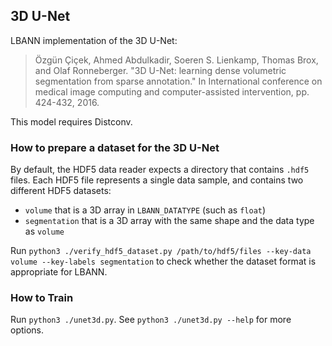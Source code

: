 ## 3D U-Net
LBANN implementation of the 3D U-Net:

> Özgün Çiçek, Ahmed Abdulkadir, Soeren S. Lienkamp, Thomas Brox, and Olaf Ronneberger. "3D U-Net: learning dense volumetric segmentation from sparse annotation." In International conference on medical image computing and computer-assisted intervention, pp. 424-432, 2016.

This model requires Distconv.

### How to prepare a dataset for the 3D U-Net
By default, the HDF5 data reader expects a directory that contains `.hdf5` files.
Each HDF5 file represents a single data sample, and contains two different HDF5 datasets:
* `volume` that is a 3D array in `LBANN_DATATYPE` (such as `float`)
* `segmentation` that is a 3D array with the same shape and the data type as `volume`

Run `python3 ./verify_hdf5_dataset.py /path/to/hdf5/files --key-data volume --key-labels segmentation` to check whether the dataset format is appropriate for LBANN.

### How to Train
Run `python3 ./unet3d.py`.
See `python3 ./unet3d.py --help` for more options.
